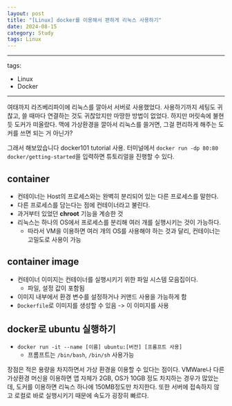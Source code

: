 ```yaml
---
layout: post
title: "[Linux] docker를 이용해서 편하게 리눅스 사용하기"
date: 2024-08-15
category: Study
tags: Linux 
---
```

---
tags:
  - Linux
  - Docker
---
여태까지  라즈베리파이에 리눅스를 깔아서 서버로 사용했었다.
사용하기까지 세팅도 귀찮고, 쓸 때마다 연결하는 것도 귀찮았지만 마땅한 방법이 없었다.
하지만 머릿속에 불현듯 도커가 떠올랐다. 맥에 가상환경을 깔아서 리눅스를 쓸거면, 그걸 편리하게 해주는 도커를 쓰면 되는 거 아닌가?

그래서 해보았습니다 docker101 tutorial 사용.
터미널에서 `docker run -dp 80:80 docker/getting-started`을 입력하면 튜토리얼을 진행할 수 있다.

## container
- 컨테이너는 Host의 프로세스와는 완벽히 분리되어 있는 다른 프로세스를 말한다. 
- 다른 프로세스를 담는다는 점에 컨테이너라고 불린다.
- 과거부터 있었던 **chroot** 기능을 계승한 것
- 리눅스는 하나의 OS에서 프로세스를 분리해 여러 개를 실행시키는 것이 가능하다.
	- 따라서 VM을 이용하면 여러 개의 OS를 사용해야 하는 것과 달리, 컨테이너는 고밀도로 사용이 가능
## container image
- 컨테이너 이미지는 컨테이너를 실행시키기 위한 파일 시스템 모음집이다.
	- 파일, 설정 값이 포함됨
- 이미지 내부에서 환경 변수를 설정하거나 커맨드 사용을 가능하게 함
- `Dockerfile`로 이미지를 생성할 수 있음 -> 이 이미지를 사용
## docker로 ubuntu 실행하기
- `docker run -it --name [이름] ubuntu:[버전] [프롬프트 사용]`
	- 프롬프트는 `/bin/bash`, `/bin/sh` 사용가능

장점은 적은 용량을 차지하면서 가상 환경을 이용할 수 있다는 점이다. 
VMWare나 다른 가상환경 머신을 이용하면 앱 자체가 2GB, OS가 10GB 정도 차지하는 경우가 많았는데, 도커를 이용하면 리눅스 하나에 150MB정도만 차지한다.
또한 서버에 접속하지 않고 로컬로 바로 실행시키기 때문에 속도가 굉장히 빠르다.
